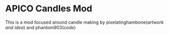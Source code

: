 # APICO Candles Mod

This is a mod focused around candle making by pixelatinghambone(*artwork and idea*) and phantom903(*code*)